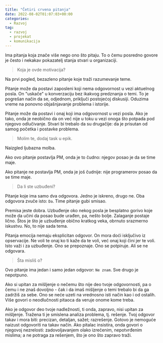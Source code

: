 ```yaml
---
title: "Četiri crvena pitanja"
date: 2022-08-02T01:07:03+00:00
categories:
  - Razvoj
tag:
  - razvoj
  - projekat
  - komunikacija
---
```


Ima pitanja koja znače više nego ono što pitaju. To o čemu posredno govore je često i nekakav pokazatelj stanja stvari u organizaciji.

<!--more-->

> Koja je ovde motivacija?

Na prvi pogled, bezazleno pitanje koje traži razumevanje teme.

Pitanje može da postavi zaposleni koji nema odgovornost u vezi aktuelnog posla. On "uskače" u konverzaciju bez ikakvog predznanja o temi. To je pogrešan način da se, odjednom, priključi postojećoj diskusiji. Oduzima vreme na ponovno objašnjavanje problema i istorije.

Pitanje može da postavi i onaj koji ima odgovornost u vezi posla. Ako je tako, onda je neobično da on već nije u toku u vezi onoga što potpada pod njegovo odlučivanje. Stvari bi trebalo da su drugačije: da je prisutan od samog početka i postavke problema.

> Molim te, dodaj task u epik.

Naizgled ljubazna molba.

Ako ovo pitanje postavlja PM, onda je to čudno: njegov posao je da se time maje.

Ako pitanje ne postavlja PM, onda je još čudnije: nije programerov posao da se time maje.

> Da li ste uzbuđeni?

Pitanje koje ima samo dva odgovora. Jedno je iskreno, drugo ne. Oba odgovora zvuče isto: `Da`. Time pitanje gubi smisao.

Premisa jeste dobra. Uzbuđenje oko nekog posla je besplatno gorivo koje može da učini da posao bude urađen, pa, nešto bolje. Zalaganje postaje lično. Štos je što je uzbuđenje obično kratkog veka, obrnuto srazmerno iskustvu. No, to nije sada tema.

Pitanja emocija nemaju eksplicitan odgovor. On mora doći isključivo iz opservacije. Ne voli te onaj ko ti kaže da te voli, već onaj koji čini jer te voli. Isto važi i za uzbuđenje. Ono se prepoznaje. Ono se potpiruje. Ali se ne odgovara.

> Šta misliš o?

Ovo pitanje ima jedan i samo jedan odgovor: `Ne znam`. Sve drugo je nepotpuno.

Ako si upitan za mišljenje o nečemu što nije deo tvoje odgovornosti, pa o čemu i ne znaš dovoljno - čak i da imaš mišljenje o temi trebalo bi da ga zadržiš za sebe. Ono se neće uzeti na vrednosno isti način kao i od ostalih. Više govori o neodlučnosti pitaoca da veruje onome kome treba.

Ako je odgovor deo tvoje nadležnosti, ti onda, zapravo, nisi upitan za mišljenje. Tražena ti je smislena analiza problema, tj. rešenje. Tvoj odgovor takav i mora biti: precizan, detaljan, sažet; razrešenje. Gotovo je nemoguće naizust odgovoriti na takav način. Ako pitalac insistira, onda govori o njegovoj nezrelosti: zadovoljavanjem olako izrečenim, nepotvrđenim mislima; a ne potraga za rešenjem, što je ono što zapravo traži.
